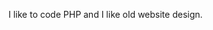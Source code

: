 I like to code PHP and I like old website design.
<!---
andromeda-Z/andromeda-Z is a ✨ special ✨ repository because its `README.md` (this file) appears on your GitHub profile.
You can click the Preview link to take a look at your changes.
--->
